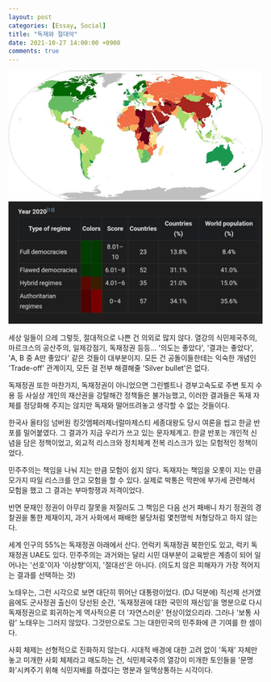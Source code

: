 ```yaml
---
layout: post
categories: [Essay, Social]
title: "독재와 절대악"
date: 2021-10-27 14:00:00 +0900
comments: true
---
```


![1](/assets/images/211027-1.jpg)
![2](/assets/images/211027-2.jpg)

세상 일들이 으레 그렇듯, 절대적으로 나쁜 건 의외로 많지 않다.
열강의 식민제국주의, 마르크스의 공산주의, 일제강점기, 독재정권 등등... '의도는 좋았다', '결과는 좋았다', 'A, B 중 A만 좋았다' 같은 것들이 대부분이지.
모든 건 공돌이들한테는 익숙한 개념인 'Trade-off' 관계이지, 모든 걸 전부 해결해줄 'Silver bullet'은 없다.

독재정권 또한 마찬가지, 독재정권이 아니었으면 그린벨트나 경부고속도로 주변 토지 수용 등 사실상 개인의 재산권을 강탈해간 정책들은 불가능했고, 이러한 결과들은 독재 자체를 정당화해 주지는 않지만 독재와 떨어뜨려놓고 생각할 수 없는 것들이다.

한국사 올타임 넘버원 킹갓엠페러제너럴마제스티 세종대왕도 당시 여론을 씹고 한글 반포를 밀어붙였다. 그 결과가 지금 우리가 쓰고 있는 문자체계고. 한글 반포는 개인적 신념을 담은 정책이었고, 외교적 리스크와 정치체계 전복 리스크가 있는 모험적인 정책이었다.

민주주의는 책임을 나눠 지는 만큼 모험이 쉽지 않다. 독재자는 책임을 오롯이 지는 만큼 모가지 따일 리스크를 안고 모험을 할 수 있다. 실제로 박통은 막판에 부가세 관련해서 모험을 했고 그 결과는 부마항쟁과 저격이었다.

반면 문재인 정권이 아무리 잘못을 저질러도 그 책임은 다음 선거 패배니 차기 정권의 경찰권을 통한 제재이지, 과거 사화에서 패배한 붕당처럼 몇천명씩 처형당하고 하지 않는다.

세계 인구의 55%는 독재정권 아래에서 산다. 언럭키 독재정권 북한인도 있고, 럭키 독재정권 UAE도 있다. 민주주의는 과거와는 달리 시민 대부분이 교육받은 계층이 되어 일어나는 '선호'이자 '이상향'이지, '절대선'은 아니다.
(의도치 않은 피해자가 가장 적어지는 결과를 선택하는 것)

노태우는, 그런 시각으로 보면 대단히 뛰어난 대통령이었다. (DJ 덕분에) 직선제 선거였음에도 군사정권 출신이 당선된 순간, '독재정권에 대한 국민의 재신임'을 명분으로 다시 독재정권으로 회귀하는게 역사적으론 더 '자연스러운' 현상이었으리라. 그러나 '보통 사람' 노태우는 그러지 않았다. 그것만으로도 그는 대한민국의 민주화에 큰 기여를 한 셈이다.

사회 체제는 선형적으로 진화하지 않는다. 시대적 배경에 대한 고려 없이 '독재' 자체만 놓고 미개한 사회 체제라고 매도하는 건, 식민제국주의 열강이 미개한 토인들을 '문명화'시켜주기 위해 식민지배를 하겠다는 명분과 일맥상통하는 시각이다.
